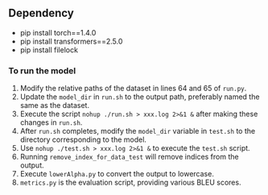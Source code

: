 ## Dependency

- pip install torch==1.4.0
- pip install transformers==2.5.0
- pip install filelock

### To run the model

1. Modify the relative paths of the dataset in lines 64 and 65 of `run.py`.
2. Update the `model_dir` in `run.sh` to the output path, preferably named the same as the dataset.
3. Execute the script `nohup ./run.sh > xxx.log 2>&1 &` after making these changes in `run.sh`.
4. After `run.sh` completes, modify the `model_dir` variable in `test.sh` to the directory corresponding to the model.
5. Use `nohup ./test.sh > xxx.log 2>&1 &` to execute the `test.sh` script.
6. Running `remove_index_for_data_test` will remove indices from the output.
7. Execute `lowerAlpha.py` to convert the output to lowercase.
8. `metrics.py` is the evaluation script, providing various BLEU scores.
